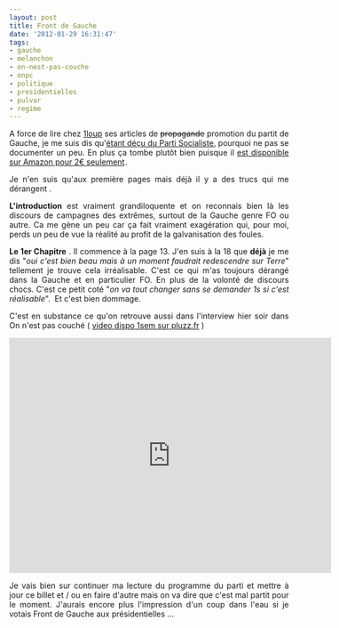 ```yaml
---
layout: post
title: Front de Gauche
date: '2012-01-29 16:31:47'
tags:
- gauche
- melanchon
- on-nest-pas-couche
- onpc
- politique
- presidentielles
- pulvar
- regime
---
```


<p style="text-align: justify;">A force de lire chez <a href="http://1loup.net/" target="_blank">1loup</a> ses articles de <del>propagande</del> promotion du partit de Gauche, je me suis dis qu'<a title="Je ne voterais pas pour la gauche aux présidentielles" href="http://clawfire.net/je-ne-voterais-pas-pour-la-gauche-aux-presidentielles/" target="_blank">étant déçu du Parti Socialiste</a>, pourquoi ne pas se documenter un peu. En plus ça tombe plutôt bien puisque il <a href="http://www.amazon.fr/gp/product/2290040649/ref=as_li_ss_tl?ie=UTF8&amp;tag=clasblo-21&amp;linkCode=as2&amp;camp=1642&amp;creative=19458&amp;creativeASIN=2290040649">est disponible sur Amazon pour 2€ seulement</a><img style="border: none !important; margin: 0px !important;" src="https://www.assoc-amazon.fr/e/ir?t=clasblo-21&amp;l=as2&amp;o=8&amp;a=2290040649" alt="" width="1" height="1" border="0" />.</p>
<p style="text-align: justify;">Je n'en suis qu'aux première pages mais déjà il y a des trucs qui me dérangent .</p>
<p style="text-align: justify;"><strong>L'introduction</strong> est vraiment grandiloquente et on reconnais bien là les discours de campagnes des extrêmes, surtout de la Gauche genre FO ou autre. Ca me gène un peu car ça fait vraiment exagération qui, pour moi, perds un peu de vue la réalité au profit de la galvanisation des foules.</p>
<p style="text-align: justify;"><strong>Le 1er Chapitre</strong> . Il commence à la page 13. J'en suis à la 18 que <strong>déjà</strong> je me dis "<em>oui c'est bien beau mais à un moment faudrait redescendre sur Terre</em>" tellement je trouve cela irréalisable. C'est ce qui m'as toujours dérangé dans la Gauche et en particulier FO. En plus de la volonté de discours chocs. C'est ce petit coté "<em>on va tout changer sans se demander 1s si c'est réalisable</em>".  Et c'est bien dommage.</p>
<p style="text-align: justify;">C'est en substance ce qu'on retrouve aussi dans l'interview hier soir dans On n'est pas couché ( <a href="http://www.pluzz.fr/on-n-est-pas-couche-2012-01-28-23h00.html" target="_blank">video dispo 1sem sur pluzz.fr</a> )</p>
<p style="text-align: justify;"><iframe src="https://www.youtube-nocookie.com/embed/L3xFqlFUO9U?rel=0" frameborder="0" width="580" height="423"></iframe></p>
<p style="text-align: justify;">Je vais bien sur continuer ma lecture du programme du parti et mettre à jour ce billet et / ou en faire d'autre mais on va dire que c'est mal partit pour le moment. J'aurais encore plus l'impression d'un coup dans l'eau si je votais Front de Gauche aux présidentielles ...</p>